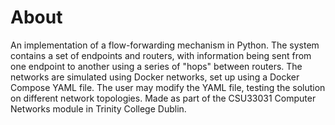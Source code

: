 # About
An implementation of a flow-forwarding mechanism in Python. The system contains a set of endpoints and routers, with information being sent from one endpoint to another using a series of "hops" between routers.
The networks are simulated using Docker networks, set up using a Docker Compose YAML file. The user may modify the YAML file, testing the solution on different network topologies.
Made as part of the CSU33031 Computer Networks module in Trinity College Dublin.
